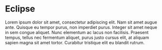 # Eclipse
Lorem ipsum dolor sit amet, consectetur adipiscing elit. Nam sit amet augue ante. Quisque eu tempor purus, non imperdiet purus. Integer sit amet neque in sem congue aliquet. Nunc elementum ac lacus non facilisis. Praesent tempus, tellus nec fermentum aliquet, purus justo cursus elit, at aliquam sapien magna sit amet tortor. Curabitur tristique elit eu blandit rutrum.